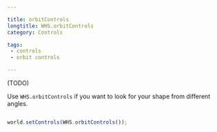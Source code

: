 ```yaml
---

title: orbitControls
longtitle: WHS.orbitControls
category: Controls

tags:
 - controls
 - orbit controls

---
```


(TODO)

Use `WHS.orbitControls` if you want to look for your shape from different angles.

```javascript

world.setControls(WHS.orbitControls());

```
